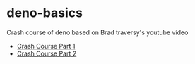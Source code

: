 # deno-basics

Crash course of deno based on Brad traversy's youtube video

- [Crash Course Part 1](https://www.youtube.com/watch?v=NHHhiqwcfRM)
- [Crash Course Part 2](https://www.youtube.com/watch?v=KuaI6mphFNc)
